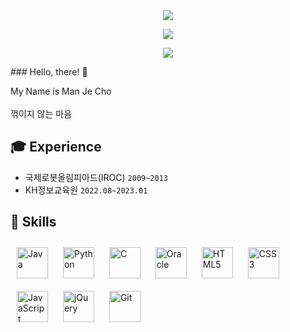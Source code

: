 <div align="center">
  <img src="https://capsule-render.vercel.app/api?type=waving&color=0:11998e,100:38ef7d&height=250&section=header&text=fakerdeft&fontAlignY=40&fontSize=90&fontColor=ffffff&desc=Backend%20Engineer">
</div>

<p align="center">
  <img src="https://github-readme-stats.vercel.app/api?username=acisliver&show_icons=true&theme=vue">
</p>
<p align="center">
  <img src="https://github-readme-stats.vercel.app/api/top-langs/?username=acisliver&layout=compact&theme=vue&card_width=445">
</p>
### Hello, there! 👋

My Name is Man Je Cho
<br><br>
꺾이지 않는 마음

## :mortar_board: Experience
- 국제로봇올림피아드(IROC) `2009~2013`
- KH정보교육원 `2022.08~2023.01`

## :1st_place_medal: Skills
<div align="left">
<a href="https://www.java.com/" target="_blank"><img style="margin: 10px" src="https://profilinator.rishav.dev/skills-assets/java-original-wordmark.svg" alt="Java" height="50" /></a>
<a href="https://www.python.org/" target="_blank"><img style="margin: 10px" src="https://profilinator.rishav.dev/skills-assets/python-original.svg" alt="Python" height="50" /></a>
<a href="https://www.cprogramming.com/" target="_blank"><img style="margin: 10px" src="https://profilinator.rishav.dev/skills-assets/c-original.svg" alt="C" height="50" /></a> 
<a href="https://www.oracle.com/in/index.html" target="_blank"><img style="margin: 10px" src="https://profilinator.rishav.dev/skills-assets/oracle-original.svg" alt="Oracle" height="50" /></a>
<a href="https://en.wikipedia.org/wiki/HTML5" target="_blank"><img style="margin: 10px" src="https://profilinator.rishav.dev/skills-assets/html5-original-wordmark.svg" alt="HTML5" height="50" /></a> 
<a href="https://www.w3schools.com/css/" target="_blank"><img style="margin: 10px" src="https://profilinator.rishav.dev/skills-assets/css3-original-wordmark.svg" alt="CSS3" height="50" /></a> 
<a href="https://www.javascript.com/" target="_blank"><img style="margin: 10px" src="https://profilinator.rishav.dev/skills-assets/javascript-original.svg" alt="JavaScript" height="50" /></a>
<a href="https://jquery.com/" target="_blank"><img style="margin: 10px" src="https://profilinator.rishav.dev/skills-assets/jquery.png" alt="jQuery" height="50" /></a> 
<a href="https://github.com/" target="_blank"><img style="margin: 10px" src="https://profilinator.rishav.dev/skills-assets/git-scm-icon.svg" alt="Git" height="50" /></a>
</div>


</td><td valign="top" width="33%">
